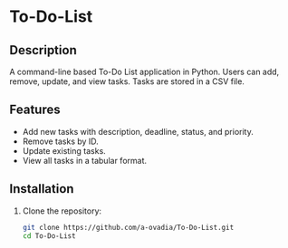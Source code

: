 # To-Do-List

## Description
A command-line based To-Do List application in Python. Users can add, remove, update, and view tasks. Tasks are stored in a CSV file.

## Features
- Add new tasks with description, deadline, status, and priority.
- Remove tasks by ID.
- Update existing tasks.
- View all tasks in a tabular format.

## Installation
1. Clone the repository:
   ```bash
   git clone https://github.com/a-ovadia/To-Do-List.git
   cd To-Do-List
